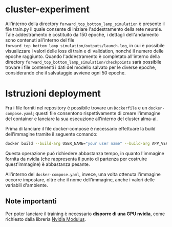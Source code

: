 # cluster-experiment

All'interno della directory  `forward_top_bottom_lamp_simulation` è presente il file train.py il quale consente di iniziare l'addestramento della rete neurale. Tale addestramento è costituito da 150 epoche, i dettagli dell'andamento sono contenuti all'interno del file `forward_top_bottom_lamp_simulation/outputs/launch.log`, in cui è possibile visualizzare i valori delle loss di train e di validation, nonché il numero delle epoche raggiunto.
Quando l'addestramento è completato all'interno della directory `forward_top_bottom_lamp_simulation/checkpoints` sarà possibile trovare i file contenenti i dati del modello salvato per le diverse epoche, considerando che il salvataggio avviene ogni 50 epoche.

# Istruzioni deployment
Fra i file forniti nel repository è possibile trovare un `Dockerfile` e un `docker-compose.yaml`; questi file consentono rispettivamente di creare l'immagine del container e lanciare la sua esecuzione all'interno del cluster alma-ai. 

Prima di lanciare il file docker-compose è necessario effettuare la build dell'immagine tramite il seguente comando:

```bash
docker build --build-arg USER_NAME="your user name" --build-arg APP_VERSION=1.0 -t "your image name":1.0 .
```
Questa operazione può richiedere abbastanza tempo, in quanto l'immagine fornita da nvidia (che rappresenta il punto di partenza per costruire quest'immagine) è abbastanza pesante.

All'interno del `docker-compose.yaml`, invece, una volta ottenuta l'immagine occorre impostare, oltre che il nome dell'immagine, anche i valori delle variabili d'ambiente.

## Note importanti
Per poter lanciare il training è necessario **disporre di una GPU nvidia**, come richiesto dalla libreria [Nvidia Modulus](https://docs.nvidia.com/deeplearning/modulus/getting-started/index.html).
